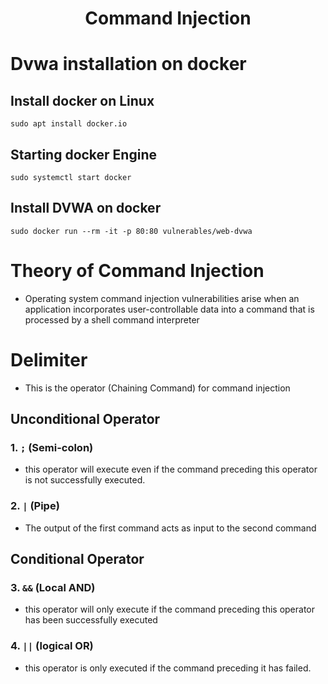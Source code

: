 <h1 align="center"> Command Injection </h1>

# Dvwa installation on docker


## Install docker on Linux

`sudo apt install docker.io`

## Starting docker Engine

`sudo systemctl start docker`


## Install DVWA on docker

`sudo docker run --rm -it -p 80:80 vulnerables/web-dvwa`


# Theory of Command Injection

- Operating system command injection vulnerabilities arise when an application incorporates user-controllable data into a command that is processed by a shell command interpreter


# Delimiter

- This is the operator (Chaining Command) for command injection



 ## Unconditional Operator

### 1. `;` (Semi-colon)
- this operator will execute even if the command preceding this operator is not successfully executed.

### 2. `|` (Pipe)
- The output of the first command acts as input to the second command

## Conditional Operator

### 3. `&&` (Local AND)
- this operator will only execute if the command preceding this operator has been successfully executed

### 4. `||` (logical OR)
- this operator is only executed if the command preceding it has failed.

